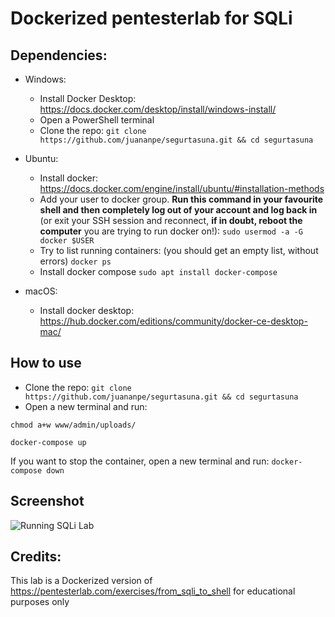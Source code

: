 # Dockerized pentesterlab for SQLi

## Dependencies:

* Windows:
  - Install Docker Desktop: https://docs.docker.com/desktop/install/windows-install/
  - Open a PowerShell terminal
  - Clone the repo:
    ``git clone https://github.com/juananpe/segurtasuna.git && cd segurtasuna``
* Ubuntu:
  - Install docker: https://docs.docker.com/engine/install/ubuntu/#installation-methods
  - Add your user to docker group.   **Run this command in your favourite shell and then completely log out of your account and log back in** (or exit your SSH session and reconnect, **if in doubt, reboot the computer** you are trying to run docker on!): 
           ``sudo usermod -a -G docker $USER``
  - Try to list running containers: (you should get an empty list, without errors)
  ``docker ps``
  - Install docker compose
  ``sudo apt install docker-compose``


* macOS:
  - Install docker desktop: https://hub.docker.com/editions/community/docker-ce-desktop-mac/

## How to use
* Clone the repo:
``git clone https://github.com/juananpe/segurtasuna.git && cd segurtasuna``
* Open a new terminal and run:

``chmod a+w www/admin/uploads/``

``docker-compose up``

If you want to stop the container, open a new terminal and run:
``docker-compose down``

## Screenshot

![Running SQLi Lab](https://ikasten.io/images/sqli_pentestlab.png)

## Credits:
This lab is a Dockerized version of https://pentesterlab.com/exercises/from_sqli_to_shell for educational purposes only
